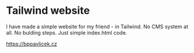 # Tailwind website

I have made a simple website for my friend - in Tailwind.
No CMS system at all. No bulding steps. Just simple index.html code.

https://bppavlicek.cz
